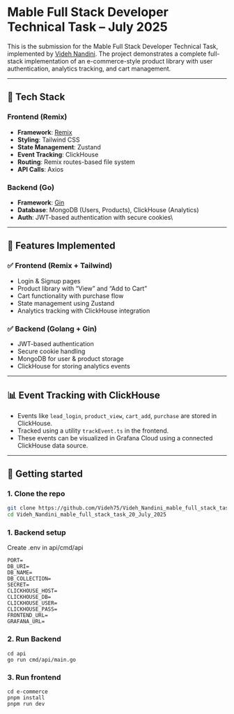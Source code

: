 # Mable Full Stack Developer Technical Task – July 2025

This is the submission for the Mable Full Stack Developer Technical Task, implemented by [Videh Nandini](https://github.com/Videh75). The project demonstrates a complete full-stack implementation of an e-commerce-style product library with user authentication, analytics tracking, and cart management.

---

## 🧩 Tech Stack

### Frontend (Remix)
- **Framework**: [Remix](https://remix.run/)
- **Styling**: Tailwind CSS
- **State Management**: Zustand
- **Event Tracking**: ClickHouse
- **Routing**: Remix routes-based file system
- **API Calls**: Axios

### Backend (Go)
- **Framework**: [Gin](https://gin-gonic.com/)
- **Database**: MongoDB (Users, Products), ClickHouse (Analytics)
- **Auth**: JWT-based authentication with secure cookies\

---

## 🧪 Features Implemented

### ✅ Frontend (Remix + Tailwind)
- Login & Signup pages
- Product library with “View” and “Add to Cart”
- Cart functionality with purchase flow
- State management using Zustand
- Analytics tracking with ClickHouse integration

### ✅ Backend (Golang + Gin)
- JWT-based authentication
- Secure cookie handling
- MongoDB for user & product storage
- ClickHouse for storing analytics events

---

## 📊 Event Tracking with ClickHouse

- Events like `lead_login`, `product_view`, `cart_add`, `purchase` are stored in ClickHouse.
- Tracked using a utility `trackEvent.ts` in the frontend.
- These events can be visualized in Grafana Cloud using a connected ClickHouse data source.

---

##  🚀 Getting started
### 1. Clone the repo

```bash
git clone https://github.com/Videh75/Videh_Nandini_mable_full_stack_task_20_July_2025.git
cd Videh_Nandini_mable_full_stack_task_20_July_2025
```

### 1. Backend setup
Create .env in api/cmd/api
```
PORT=
DB_URI=
DB_NAME=
DB_COLLECTION=
SECRET=
CLICKHOUSE_HOST=
CLICKHOUSE_DB=
CLICKHOUSE_USER=
CLICKHOUSE_PASS=
FRONTEND_URL=
GRAFANA_URL=
```

### 2. Run Backend
```
cd api
go run cmd/api/main.go
```

### 3. Run frontend
```
cd e-commerce
pnpm install
pnpm run dev
```

